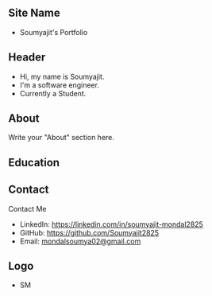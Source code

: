 ## Site Name
- Soumyajit's Portfolio

## Header
- Hi, my name is Soumyajit. 
- I'm a software engineer.
- Currently a Student.

## About
Write your "About" section here.

## Education


## Contact
Contact Me 
- LinkedIn: https://linkedin.com/in/soumyajit-mondal2825
- GitHub: https://github.com/Soumyajit2825
- Email: mondalsoumya02@gmail.com

## Logo
- SM